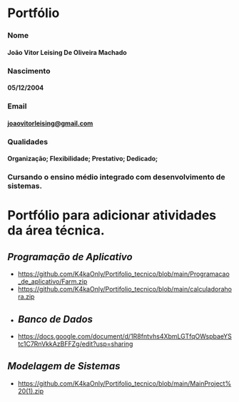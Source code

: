 # Portfólio

### Nome
#### João Vitor Leising De Oliveira Machado
### Nascimento
#### 05/12/2004
### Email
#### joaovitorleising@gmail.com
### Qualidades
#### Organização; Flexibilidade; Prestativo; Dedicado;

### Cursando o ensino médio integrado com desenvolvimento de sistemas.


# Portfólio para adicionar atividades da área técnica.

## *Programação de Aplicativo*
* https://github.com/K4kaOnly/Portifolio_tecnico/blob/main/Programacao_de_aplicativo/Farm.zip
* https://github.com/K4kaOnly/Portifolio_tecnico/blob/main/calculadorahora.zip
* ## *Banco de Dados*
* https://docs.google.com/document/d/1R8fntvhs4XbmLGTfqOWspbaeYStc1C7RnVkkAzBFFZg/edit?usp=sharing

## *Modelagem de Sistemas*
* https://github.com/K4kaOnly/Portifolio_tecnico/blob/main/MainProject%20(1).zip
